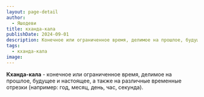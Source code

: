 ```yaml
---
layout: page-detail
author:
  - Яшодеви
title: кханда-кала
publishDate: 2024-09-01
description: Конечное или ограниченное время, делимое на прошлое, будущее и настоящее, а также на различные временные отрезки (например год, месяц, день, час, секунда).
tags:
  - кханда-кала
image:
---
```

**Кханда-кала** - конечное или ограниченное время, делимое на прошлое, будущее и настоящее, а также на различные временные отрезки (например: год, месяц, день, час, секунда).

